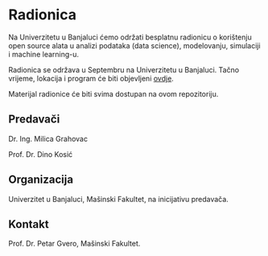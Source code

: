 # Radionica

Na Univerzitetu u Banjaluci ćemo održati besplatnu radionicu o korištenju open source alata u analizi podataka (data science), modelovanju, simulaciji i machine learning-u.

Radionica se održava u Septembru na Univerzitetu u Banjaluci. Tačno vrijeme, lokacija i program će biti objevljeni [ovdje](https://github.com/milicag/unibl_radionica/wiki/Program-radionice).

Materijal radionice će biti svima dostupan na ovom repozitoriju.

## Predavači

Dr. Ing. Milica Grahovac

Prof. Dr. Dino Kosić

## Organizacija

Univerzitet u Banjaluci, Mašinski Fakultet, na inicijativu predavača.

## Kontakt

Prof. Dr. Petar Gvero, Mašinski Fakultet.
